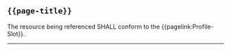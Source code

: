 ## <code>{{page-title}}</code>

The resource being referenced SHALL conform to the {{pagelink:Profile-Slot}}.

---
